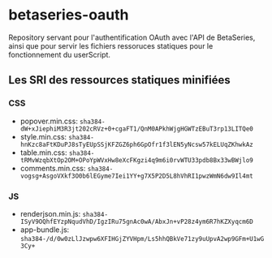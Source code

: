 # betaseries-oauth
Repository servant pour l'authentification OAuth avec l'API de BetaSeries, ainsi que pour servir les fichiers ressoruces statiques pour le fonctionnement du userScript.

## Les SRI des ressources statiques minifiées

### CSS
* popover.min.css:  `sha384-dW+xJiephiM3R3jt202cRVz+0+cgaFT1/QnM0APkhWjgHGWTzEBuT3rp13LITQe0`
* style.min.css:    `sha384-hnKzc8aFtKDuPJ8sTyEUpSSjKFZGZ6ph6GpOfr1f3lEN5yNcsw57kELUqZKhwkAz`
* table.min.css:    `sha384-tRMvWzqbXtOp2OM+OPoYpWVxHw8eXcFKgzi4q9m6i0rvWTU33pdb8Bx33wBWjlo9`
* comments.min.css: `sha384-vogsg+AsgoVXkf3O0b6lEGyme7Iei1YY+g7X5P2D5L8hVhRI1pwzWmN6dw9Il4mt`

### JS
* renderjson.min.js: `sha384-ISyV9OQhfEYzpNqudVhD/IgzIRu75gnAc0wA/AbxJn+vP28z4ym6R7hKZXyqcm6D`
* app-bundle.js: `sha384-/d/0w0zLlJzwpw6XFIHGjZYVHpm/Ls5hhQBkVe71zy9uUpvA2wp9GFm+U1wG3Cy+`